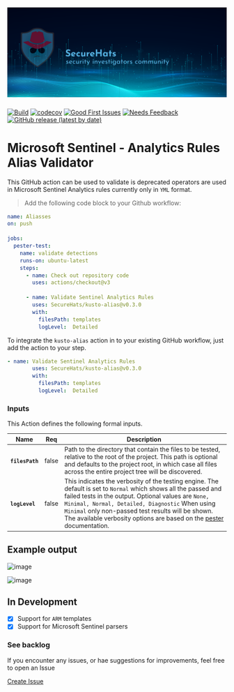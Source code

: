 ![logo](https://raw.githubusercontent.com/SecureHats/SecureHacks/main/media/sh-banners.png)
=========
[![Build](https://github.com/Azure/bicep/actions/workflows/build.yml/badge.svg)](https://github.com/Azure/bicep/actions/workflows/build.yml)
[![codecov](https://codecov.io/gh/Azure/bicep/branch/main/graph/badge.svg)](https://codecov.io/gh/Azure/bicep)
[![Good First Issues](https://img.shields.io/github/issues/SecureHats/kusto-alias/good%20first%20issue?color=important&label=good%20first%20issue&style=flat)](https://github.com/SecureHats/kusto-alias/issues?q=is%3Aissue+is%3Aopen+label%3A%22good+first+issue%22)
[![Needs Feedback](https://img.shields.io/github/issues/SecureHats/kusto-alias/needs%20feedback?color=blue&label=needs%20feedback%20&style=flat)](https://github.com/SecureHats/kusto-alias/issues?q=is%3Aopen+is%3Aissue+label%3A%22needs+feedback%22)
[![GitHub release (latest by date)](https://img.shields.io/github/v/release/SecureHats/kusto-alias)](https://github.com/SecureHats/kusto-alias/releases/latest)

# Microsoft Sentinel - Analytics Rules Alias Validator

This GitHub action can be used to validate is deprecated operators are used in Microsoft Sentinel Analytics rules currently only in `YML` format.
>Add the following code block to your Github workflow:

```yaml
name: Aliasses
on: push

jobs:
  pester-test:
    name: validate detections
    runs-on: ubuntu-latest
    steps:
      - name: Check out repository code
        uses: actions/checkout@v3
      
      - name: Validate Sentinel Analytics Rules
        uses: SecureHats/kusto-alias@v0.3.0
        with:
          filesPath: templates
          logLevel:  Detailed
```

To integrate the `kusto-alias` action in to your existing GitHub workflow, just add the action to your step.

```yaml
- name: Validate Sentinel Analytics Rules
        uses: SecureHats/kusto-alias@v0.3.0
        with:
          filesPath: templates
          logLevel:  Detailed
```

### Inputs

This Action defines the following formal inputs.

| Name | Req | Description
|-|-|-|
| **`filesPath`**  | false | Path to the directory that contain the files to be tested, relative to the root of the project. This path is optional and defaults to the project root, in which case all files across the entire project tree will be discovered.
| **`logLevel`** | false | This indicates the verbosity of the testing engine. The default is set to `Normal` which shows all the passed and failed tests in the output. Optional values are `None, Minimal, Normal, Detailed, Diagnostic` When using `Minimal` only non-passed test results will be shown. The available verbosity options are based on the [pester](https://pester-docs.netlify.app/docs/commands/Invoke-Pester#-show) documentation. 

## Example output

![image](https://user-images.githubusercontent.com/40334679/235288882-d4367299-79d0-46f8-8fbe-42df0c648fe4.png)

![image](https://user-images.githubusercontent.com/40334679/235346394-3f1b248d-d0da-41f8-88cb-34a3cd01638b.png)


## In Development

- [x] Support for `ARM` templates
- [x] Support for Microsoft Sentinel parsers  

### See backlog

If you encounter any issues, or hae suggestions for improvements, feel free to open an Issue

[Create Issue](../../issues/new/choose)
